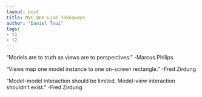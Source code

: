 ```yaml
---
layout: post
title: MVC One-Line Takeaways
author: "Daniel Tsui"
tags:
- t1
- t2
---
```

“Models are to truth as views are to perspectives.”
-Marcus Philips

“Views map one model instance to one on-screen rectangle.”
-Fred Zirdung

“Model-model interaction should be limited. Model-view interaction shouldn’t exist.”
-Fred Zirdung